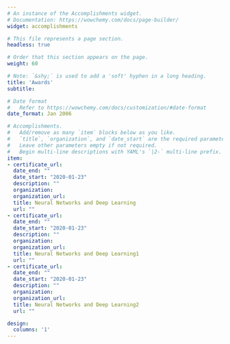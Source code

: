 ```yaml
---
# An instance of the Accomplishments widget.
# Documentation: https://wowchemy.com/docs/page-builder/
widget: accomplishments

# This file represents a page section.
headless: true

# Order that this section appears on the page.
weight: 60

# Note: `&shy;` is used to add a 'soft' hyphen in a long heading.
title: 'Awards'
subtitle:

# Date format
#   Refer to https://wowchemy.com/docs/customization/#date-format
date_format: Jan 2006

# Accomplishments.
#   Add/remove as many `item` blocks below as you like.
#   `title`, `organization`, and `date_start` are the required parameters.
#   Leave other parameters empty if not required.
#   Begin multi-line descriptions with YAML's `|2-` multi-line prefix.
item:
- certificate_url: 
  date_end: ""
  date_start: "2020-01-23"
  description: ""
  organization: 
  organization_url: 
  title: Neural Networks and Deep Learning
  url: ""
- certificate_url: 
  date_end: ""
  date_start: "2020-01-23"
  description: ""
  organization: 
  organization_url: 
  title: Neural Networks and Deep Learning1
  url: ""
- certificate_url: 
  date_end: ""
  date_start: "2020-01-23"
  description: ""
  organization: 
  organization_url: 
  title: Neural Networks and Deep Learning2
  url: ""

design:
  columns: '1' 
---
```

